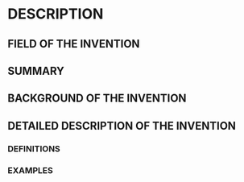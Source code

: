 # DESCRIPTION

## FIELD OF THE INVENTION

## SUMMARY

## BACKGROUND OF THE INVENTION

## DETAILED DESCRIPTION OF THE INVENTION

### DEFINITIONS

### EXAMPLES


